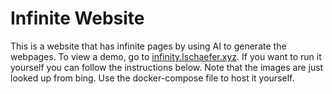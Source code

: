 # Infinite Website

This is a website that has infinite pages by using AI to generate the webpages. To view a demo, go to [infinity.lschaefer.xyz](https://infinite.lschaefer.xyz). If you want to run it yourself you can follow the instructions below. Note that the images are just looked up from bing.
Use the docker-compose file to host it yourself.
